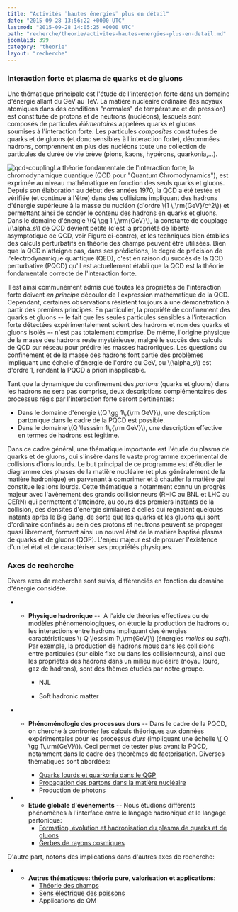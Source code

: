 ```yaml
---
title: "Activités ¨hautes énergies¨ plus en détail"
date: "2015-09-28 13:56:22 +0000 UTC"
lastmod: "2015-09-28 14:05:25 +0000 UTC"
path: "recherche/theorie/activites-hautes-energies-plus-en-detail.md"
joomlaid: 399
category: "theorie"
layout: "recherche"
---
```

### Interaction forte et plasma de quarks et de gluons

Une thématique principale est l'étude de l'interaction forte dans un domaine d'énergie allant du GeV au TeV. La matière nucléaire ordinaire (les noyaux atomiques dans des conditions "normales" de température et de pression) est constituée de protons et de neutrons (nucléons), lesquels sont composés de particules _élémentaires_ appelées quarks et gluons soumises à l'interaction forte. Les particules _composites_ constituées de quarks et de gluons (et donc sensibles à l'interaction forte), dénommées hadrons, comprennent en plus des nucléons toute une collection de particules de durée de vie brève (pions, kaons, hypérons, quarkonia,...).

![qcd-coupling](images/Recherche/TheorieHE/qcd-coupling.jpg)La théorie fondamentale de l'interaction forte, la chromodynamique quantique (QCD pour "Quantum Chromodynamics"), est exprimée au niveau mathématique en fonction des seuls quarks et gluons.  Depuis son élaboration au début des années 1970, la QCD a été testée et vérifiée (et continue à l'être) dans des collisions impliquant des hadrons d'énergie supérieure à la masse du nucléon (d'ordre \\(1 \\,\\rm{GeV}/c^2\\)) et permettant ainsi de sonder le contenu des hadrons en quarks et gluons.  Dans le domaine d'énergie \\(Q \\gg 1 \\,\\rm{GeV}\\), la constante de couplage \\(\\alpha\_s\\) de QCD devient petite (c'est la propriété de liberté asymptotique de QCD, voir Figure ci-contre), et les techniques bien établies des calculs perturbatifs en théorie des champs peuvent être utilisées. Bien que la QCD n'atteigne pas, dans ses prédictions, le degré de précision de l'electrodynamique quantique (QED), c'est en raison du succès de la QCD perturbative (PQCD) qu'il est actuellement établi que la QCD est la théorie fondamentale correcte de l'interaction forte.

Il est ainsi communément admis que toutes les propriétés de l'interaction forte doivent _en principe_ découler de l'expression mathématique de la QCD. Cependant, certaines observations résistent toujours à une démonstration à partir des premiers principes. En particulier, la propriété de confinement des quarks et gluons -- le fait que les seules particules sensibles à l'interaction forte détectées expérimentalement soient des hadrons et non des quarks et gluons isolés -- n'est pas totalement comprise. De même, l'origine physique de la masse des hadrons reste mystérieuse, malgré le succès des calculs de QCD sur réseau pour prédire les masses hadroniques. Les questions du confinement et de la masse des hadrons font partie des problèmes impliquant une échelle d'énergie de l'ordre du GeV, ou \\(\\alpha\_s\\) est d'ordre 1, rendant la PQCD a priori inapplicable.

Tant que la dynamique du confinement des _partons_ (quarks et gluons) dans les hadrons ne sera pas comprise, deux descriptions complémentaires des processus régis par l'interaction forte seront pertinentes:

*   Dans le domaine d'énergie \\(Q \\gg 1\\,{\\rm GeV}\\), une description partonique dans le cadre de la PQCD est possible.
*   Dans le domaine \\(Q \\lesssim 1\\,{\\rm GeV}\\), une description effective en termes de hadrons est légitime.

Dans ce cadre général, une thématique importante est l'étude du plasma de quarks et de gluons, qui s'insère dans le vaste programme expérimental de collisions d'ions lourds. Le but principal de ce programme est d'étudier le diagramme des phases de la matière nucléaire (et plus généralement de la matière hadronique) en parvenant à comprimer et à chauffer la matière qui constitue les ions lourds. Cette thématique a notamment connu un progrès majeur avec l'avènement des grands collisionneurs (RHIC au BNL et LHC au CERN) qui permettent d'atteindre, au cours des premiers instants de la collision, des densités d'énergie similaires à celles qui régnaient quelques instants après le Big Bang, de sorte que les quarks et les gluons qui sont d'ordinaire confinés au sein des protons et neutrons peuvent se propager quasi librement, formant ainsi un nouvel état de la matière baptisé plasma de quarks et de gluons (QGP). L'enjeu majeur est de prouver l'existence d'un tel état et de caractériser ses propriétés physiques.

### Axes de recherche

Divers axes de recherche sont suivis, différenciés en fonction du domaine d'énergie considéré.

*   *   **Physique hadronique** --  A l'aide de théories effectives ou de modèles phénoménologiques, on étudie la production de hadrons ou les interactions entre hadrons impliquant des énergies caractéristiques \\( Q \\lesssim 1\\,\\rm{GeV}\\) (énergies _molles_ ou _soft_). Par exemple, la production de hadrons mous dans les collisions entre particules (sur cible fixe ou dans les collisionneurs), ainsi que les propriétés des hadrons dans un milieu nucléaire (noyau lourd, gaz de hadrons), sont des thèmes étudiés par notre groupe.
        
        *   NJL
            
        *   Soft hadronic matter
            

*   *   **Phénoménologie des processus durs** -- Dans le cadre de la PQCD, on cherche à confronter les calculs théoriques aux données expérimentales pour les processus _durs_ (impliquant une échelle \\( Q \\gg 1\\,\\rm{GeV}\\)). Ceci permet de tester plus avant la PQCD, notamment dans le cadre des théorèmes de factorisation. Diverses thématiques sont abordées:
        
        *   [Quarks lourds et quarkonia dans le QGP](recherche/theoriehe/quarks-lourds-et-quarkonia-dans-un-plasma.md)
        *   [Propagation des partons dans la matière nucléaire](recherche/theoriehe/propagation-des-partons-dans-la-matiere-nucleaire.md)
        *   Production de photons

*   *   **Etude globale d'événements** -- Nous étudions différents phénomènes à l'interface entre le langage hadronique et le langage partonique:[](fr/recherche/theorie-haute-energie/theoriehe-nouvelles/205-werner1)
        *   [Formation, évolution et hadronisation du plasma de quarks et de gluons](recherche/theoriehe/werner1.md)
        *   [Gerbes de rayons cosmiques](recherche/theoriehe/gerbes-de-rayons-cosmiques.md)

D'autre part, notons des implications dans d'autres axes de recherche:

*   *   **Autres thématiques: théorie pure, valorisation et applications**:
        *   [Théorie des champs](recherche/theoriehe/theorie-quantique-des-champs.md)
        *   [Sens électrique des poissons](recherche/theoriehe/electrolocation.md)
        *   Applications de QM

